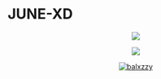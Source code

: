 # JUNE-XD

<p align="center">
<img src="https://files.catbox.moe/mbeerk.jpg">
</p>

<p align="center">
<img src="https://komarev.com/ghpvc/?username=balxz&label=Profile%20views&color=0e75b6&style=flat">
</p>

<p align="center">
<a href="#"><img title="balxzzy" src="https://img.shields.io/badge/Shiina-Ai-green?colorA=%23ff0000&colorB=C13584&style=for-the-badge"></a>
</p>


 
